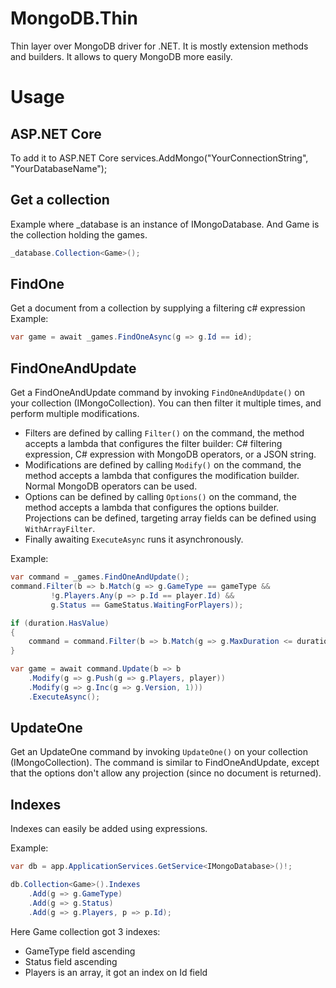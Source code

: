 # MongoDB.Thin
Thin layer over MongoDB driver for .NET. It is mostly extension methods and builders.
It allows to query MongoDB more easily.

# Usage

## ASP.NET Core
To add it to ASP.NET Core
services.AddMongo("YourConnectionString", "YourDatabaseName");

## Get a collection
Example where _database is an instance of IMongoDatabase. And Game is the collection holding the games.
```c#
_database.Collection<Game>();
```

## FindOne
Get a document from a collection by supplying a filtering c# expression
Example:
```c#
var game = await _games.FindOneAsync(g => g.Id == id);
```

## FindOneAndUpdate
Get a FindOneAndUpdate command by invoking `FindOneAndUpdate()` on your collection (IMongoCollection<TDocument>).
You can then filter it multiple times, and perform multiple modifications.
- Filters are defined by calling `Filter()` on the command, the method accepts a lambda that configures the filter builder: C# filtering expression, C# expression with MongoDB operators, or a JSON string.
- Modifications are defined by calling `Modify()` on the command, the method accepts a lambda that configures the modification builder. Normal MongoDB operators can be used.
- Options can be defined by calling `Options()` on the command, the method accepts a lambda that configures the options builder. Projections can be defined, targeting array fields can be defined using `WithArrayFilter`.
- Finally awaiting `ExecuteAsync` runs it asynchronously.

Example:
```c#
var command = _games.FindOneAndUpdate();
command.Filter(b => b.Match(g => g.GameType == gameType &&
		 !g.Players.Any(p => p.Id == player.Id) &&
		 g.Status == GameStatus.WaitingForPlayers));

if (duration.HasValue)
{
	command = command.Filter(b => b.Match(g => g.MaxDuration <= duration));
}

var game = await command.Update(b => b
	.Modify(g => g.Push(g => g.Players, player))
	.Modify(g => g.Inc(g => g.Version, 1)))
	.ExecuteAsync();
```

## UpdateOne
Get an UpdateOne command by invoking `UpdateOne()` on your collection (IMongoCollection<TDocument>).
The command is similar to FindOneAndUpdate, except that the options don't allow any projection (since no document is returned).

## Indexes
Indexes can easily be added using expressions.

Example:
```c#
var db = app.ApplicationServices.GetService<IMongoDatabase>()!;

db.Collection<Game>().Indexes
	.Add(g => g.GameType)
	.Add(g => g.Status)
	.Add(g => g.Players, p => p.Id);
```
Here Game collection got 3 indexes:
- GameType field ascending
- Status field ascending
- Players is an array, it got an index on Id field